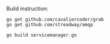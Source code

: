 Build instruction:

```
go get github.com/cavaliercoder/grab
go get github.com/streadway/amqp

go build servicemanager.go
```
